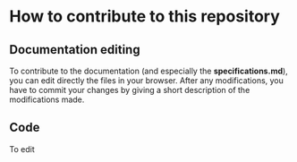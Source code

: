 # How to contribute to this repository
## Documentation editing

To contribute to the documentation (and especially the **specifications.md**), you can edit directly the files in your browser. After any modifications, you have to commit your changes by giving a short description of the modifications made. 


## Code
To edit